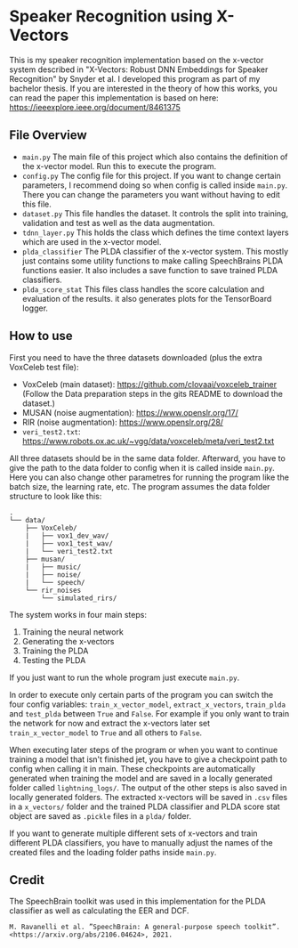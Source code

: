 # Speaker Recognition using X-Vectors

This is my speaker recognition implementation based on the x-vector system described in "X-Vectors: Robust DNN Embeddings for Speaker Recognition" by Snyder et al. I developed this program as part of my bachelor thesis. If you are interested in the theory of how this works, you can read the paper this implementation is based on here: <https://ieeexplore.ieee.org/document/8461375>

## File Overview

 - `main.py` The main file of this project which also contains the definition of the x-vector model. Run this to execute the program.
 - `config.py` The config file for this project. If you want to change certain parameters, I recommend doing so when config is called inside `main.py`. There you can change the parameters you want without having to edit this file.
 - `dataset.py` This file handles the dataset. It controls the split into training, validation and test as well as the data augmentation.
 - `tdnn_layer.py` This holds the class which defines the time context layers which are used in the x-vector model.
 - `plda_classifier` The PLDA classifier of the x-vector system. This mostly just contains some utility functions to make calling SpeechBrains PLDA functions easier. It also includes a save function to save trained PLDA classifiers.
 - `plda_score_stat` This files class handles the score calculation and evaluation of the results. it also generates plots for the TensorBoard logger.

## How to use

First you need to have the three datasets downloaded (plus the extra VoxCeleb test file):
 - VoxCeleb (main dataset): <https://github.com/clovaai/voxceleb_trainer> (Follow the Data preparation steps in the gits README to download the dataset.)
 - MUSAN (noise augmentation): <https://www.openslr.org/17/>
 - RIR (noise augmentation): <https://www.openslr.org/28/>
 - `veri_test2.txt`: <https://www.robots.ox.ac.uk/~vgg/data/voxceleb/meta/veri_test2.txt>

All three datasets should be in the same data folder. Afterward, you have to give the path to the data folder to config when it is called inside `main.py`. Here you can also change other parametres for running the program like the batch size, the learning rate, etc. The program assumes the data folder structure to look like this:

```
.
└── data/
    ├── VoxCeleb/
    |   ├── vox1_dev_wav/
    |   ├── vox1_test_wav/
    |   └── veri_test2.txt
    ├── musan/
    |   ├── music/
    |   ├── noise/
    |   └── speech/
    └── rir_noises
        └── simulated_rirs/
```

The system works in four main steps:
 1. Training the neural network
 2. Generating the x-vectors
 3. Training the PLDA
 4. Testing the PLDA

If you just want to run the whole program just execute `main.py`.

In order to execute only certain parts of the program you can switch the four config variables: `train_x_vector_model`, `extract_x_vectors`, `train_plda` and `test_plda` between `True` and `False`. For example if you only want to train the network for now and extract the x-vectors later set `train_x_vector_model` to `True` and all others to `False`.

When executing later steps of the program or when you want to continue training a model that isn't finished jet, you have to give a checkpoint path to config when calling it in main. These checkpoints are automatically generated when training the model and are saved in a locally generated folder called `lightning_logs/`. The output of the other steps is also saved in locally generated folders. The extracted x-vectors will be saved in `.csv` files in a `x_vectors/` folder and the trained PLDA classifier and PLDA score stat object are saved as `.pickle` files in a `plda/` folder.

If you want to generate multiple different sets of x-vectors and train different PLDA classifiers, you have to manually adjust the names of the created files and the loading folder paths inside `main.py`.

## Credit

The SpeechBrain toolkit was used in this implementation for the PLDA classifier as well as calculating the EER and DCF.
```
M. Ravanelli et al. ”SpeechBrain: A general-purpose speech toolkit”.
<https://arxiv.org/abs/2106.04624>, 2021. 
```
